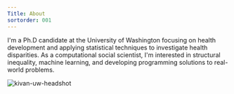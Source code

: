 ```yaml
---
Title: About
sortorder: 001
---
```


I'm a Ph.D candidate at the University of Washington focusing on health development and applying statistical techniques to investigate health disparities. As a computational social scientist, I'm interested in structural inequality, machine learning, and developing programming solutions to real-world problems.

![kivan-uw-headshot](../../images/kivan_uw_headshot.jpg)
